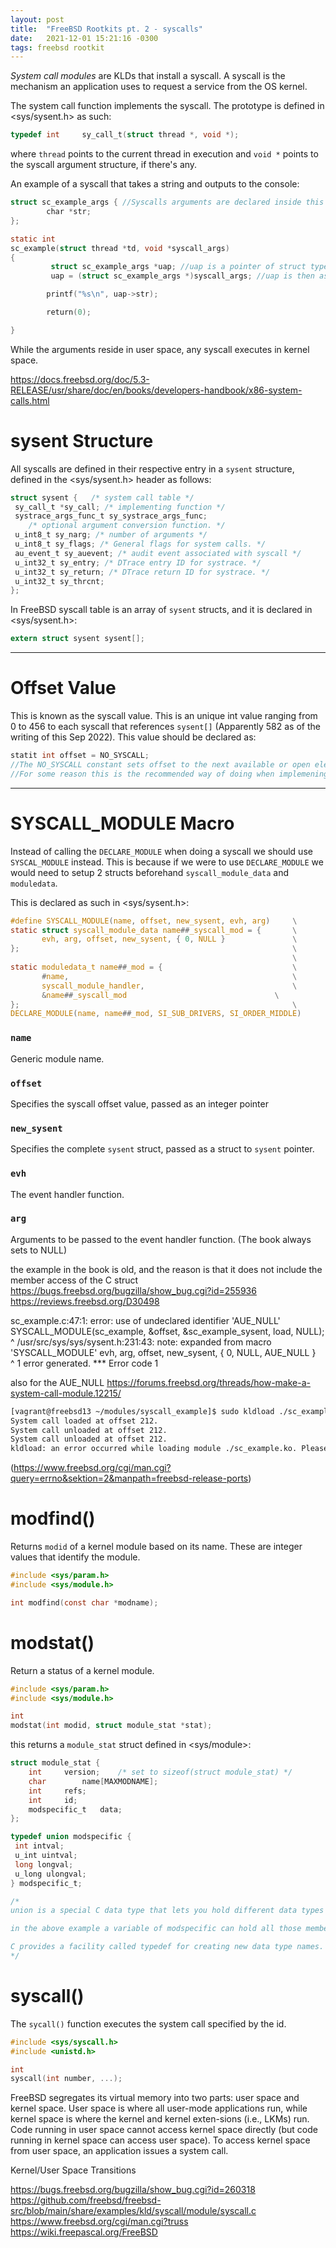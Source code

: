 ```yaml
---
layout: post
title:  "FreeBSD Rootkits pt. 2 - syscalls"
date:   2021-12-01 15:21:16 -0300
tags: freebsd rootkit
---
```

*System call modules* are KLDs that install a syscall. A syscall is the mechanism an application uses to request a service from the OS kernel.

The system call function implements the syscall. The prototype is defined in <sys/sysent.h> as such:

```c
typedef int     sy_call_t(struct thread *, void *);
```

where `thread` points to the current thread in execution and `void *` points to the syscall argument structure, if there's any.

An example of a syscall that takes a string and outputs to the console:

```c
struct sc_example_args { //Syscalls arguments are declared inside this struct
        char *str;
};

static int
sc_example(struct thread *td, void *syscall_args)
{
         struct sc_example_args *uap; //uap is a pointer of struct type from the syscall args
         uap = (struct sc_example_args *)syscall_args; //uap is then assigning the void syscall_args pointer to the uap sc_example_args pointer 

        printf("%s\n", uap->str);

        return(0);

}
```

While the arguments reside in user space, any syscall executes in kernel space.

<https://docs.freebsd.org/doc/5.3-RELEASE/usr/share/doc/en/books/developers-handbook/x86-system-calls.html>

# sysent Structure

All syscalls are defined in their respective entry in a `sysent` structure, defined in the <sys/sysent.h> header as follows:

```c
struct sysent {   /* system call table */
 sy_call_t *sy_call; /* implementing function */
 systrace_args_func_t sy_systrace_args_func;
    /* optional argument conversion function. */
 u_int8_t sy_narg; /* number of arguments */
 u_int8_t sy_flags; /* General flags for system calls. */
 au_event_t sy_auevent; /* audit event associated with syscall */
 u_int32_t sy_entry; /* DTrace entry ID for systrace. */
 u_int32_t sy_return; /* DTrace return ID for systrace. */
 u_int32_t sy_thrcnt;
};
```

In FreeBSD syscall table is an array of `sysent` structs, and it is declared in <sys/sysent.h>:

```c
extern struct sysent sysent[];
```

___

# Offset Value

This is known as the syscall value. This is an unique int value ranging from 0 to 456 to each syscall that references `sysent[]` (Apparently 582 as of the writing of this Sep 2022). This value should be declared as:

```c
statit int offset = NO_SYSCALL;
//The NO_SYSCALL constant sets offset to the next available or open element in sysent[] (?)
//For some reason this is the recommended way of doing when implemening something dynamic like a KLD. (do not set hardcoded syscall number) 
```

___

# SYSCALL_MODULE Macro

Instead of calling the ```DECLARE_MODULE``` when doing a syscall we should use ```SYSCAL_MODULE``` instead. This is because if we were to use ```DECLARE_MODULE``` we would need to setup 2 structs beforehand ```syscall_module_data``` and ```moduledata```.

This is declared as such in <sys/sysent.h>:

```c
#define SYSCALL_MODULE(name, offset, new_sysent, evh, arg)     \
static struct syscall_module_data name##_syscall_mod = {       \
       evh, arg, offset, new_sysent, { 0, NULL }               \
};                                                             \
                                                               \
static moduledata_t name##_mod = {                             \
       #name,                                                  \
       syscall_module_handler,                                 \
       &name##_syscall_mod                                 \
};                                                             \
DECLARE_MODULE(name, name##_mod, SI_SUB_DRIVERS, SI_ORDER_MIDDLE)
```

### **`name`**

Generic module name.

### **`offset`**

Specifies the syscall offset value, passed as an integer pointer

### **`new_sysent`**

Specifies the complete ```sysent``` struct, passed as a struct to ```sysent``` pointer.

### **`evh`**

The event handler function.

### **`arg`**

Arguments to be passed to the event handler function. (The book always sets to NULL)


the example in the book is old, and the reason is that it does not include the member access of the C struct
https://bugs.freebsd.org/bugzilla/show_bug.cgi?id=255936
https://reviews.freebsd.org/D30498

sc_example.c:47:1: error: use of undeclared identifier 'AUE_NULL'
SYSCALL_MODULE(sc_example, &offset, &sc_example_sysent, load, NULL);
^
/usr/src/sys/sys/sysent.h:231:43: note: expanded from macro 'SYSCALL_MODULE'
        evh, arg, offset, new_sysent, { 0, NULL, AUE_NULL }     \
                                                 ^
1 error generated.
*** Error code 1

also for the AUE_NULL
https://forums.freebsd.org/threads/how-make-a-system-call-module.12215/

```bash
[vagrant@freebsd13 ~/modules/syscall_example]$ sudo kldload ./sc_example.ko
System call loaded at offset 212.
System call unloaded at offset 212.
System call unloaded at offset 212.
kldload: an error occurred while loading module ./sc_example.ko. Please check dmesg(8) for more details.
```
(https://www.freebsd.org/cgi/man.cgi?query=errno&sektion=2&manpath=freebsd-release-ports)

# modfind()

Returns `modid` of a kernel module based on its name. These are integer values that identify the module.

```c
#include <sys/param.h>
#include <sys/module.h>

int modfind(const char *modname);
```

# modstat()

Return a status of a kernel module.
```c
#include <sys/param.h>
#include <sys/module.h>

int
modstat(int modid, struct module_stat *stat);
```

this returns a `module_stat` struct defined in <sys/module>:

```c
struct module_stat {
	int		version;	/* set to sizeof(struct module_stat) */
	char		name[MAXMODNAME];
	int		refs;
	int		id;
	modspecific_t	data;
};

typedef union modspecific {
 int intval;
 u_int uintval;
 long longval;
 u_long ulongval;
} modspecific_t;

/*
union is a special C data type that lets you hold different data types in the same memory location. Unions can hold ONLY ONE MEMBER VALUE AT TIME

in the above example a variable of modspecific can hold all those member accesses. To access any member of a union, we use the member access operator (.). The member access operator is coded as a period between the union variable name and the union member that we wish to access.

C provides a facility called typedef for creating new data type names. 
*/
```

# syscall()

The `sycall()` function executes the system call specified by the id.

```c
#include <sys/syscall.h>
#include <unistd.h>

int
syscall(int number, ...);
```
FreeBSD segregates its virtual memory into two parts: user space and kernel space. User space is where all user-mode applications run, while kernel space is where the kernel and kernel exten-sions (i.e., LKMs) run. Code running in user space cannot access kernel space directly (but code running in kernel space can access user space). To access kernel space from user space, an application issues a system call.

Kernel/User Space Transitions

https://bugs.freebsd.org/bugzilla/show_bug.cgi?id=260318
https://github.com/freebsd/freebsd-src/blob/main/share/examples/kld/syscall/module/syscall.c
https://www.freebsd.org/cgi/man.cgi?truss
https://wiki.freepascal.org/FreeBSD